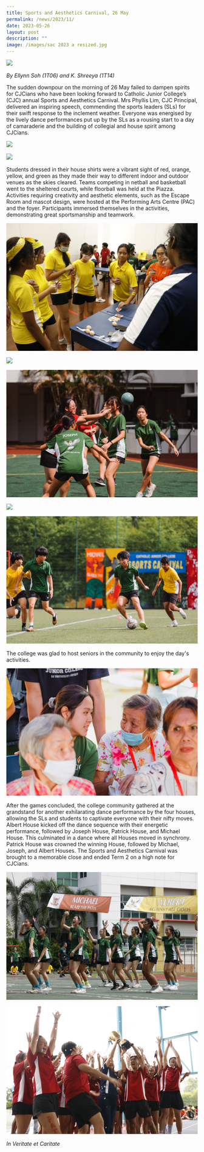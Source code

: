 ```yaml
---
title: Sports and Aesthetics Carnival, 26 May
permalink: /news/2023/11/
date: 2023-05-26
layout: post
description: ""
image: /images/sac 2023 a resized.jpg
---
```

![](/images/sac%202023%20a%20resized.jpg)

*By Ellynn Soh (1T06) and K. Shreeya (1T14)*

The sudden downpour on the morning of 26 May failed to dampen spirits for CJCians who have been looking forward to Catholic Junior College’s (CJC) annual Sports and Aesthetics Carnival. Mrs Phyllis Lim, CJC Principal, delivered an inspiring speech, commending the sports leaders (SLs) for their swift response to the inclement weather. Everyone was energised by the lively dance performances put up by the SLs as a rousing start to a day of camaraderie and the building of collegial and house spirit among CJCians.

![](/images/sac%202023%20p%20resized.jpg)

![](/images/sac%202023%20b%20resized.jpg)

Students dressed in their house shirts were a vibrant sight of red, orange, yellow, and green as they made their way to different indoor and outdoor venues as the skies cleared. Teams competing in netball and basketball went to the sheltered courts, while floorball was held at the Piazza. Activities requiring creativity and aesthetic elements, such as the Escape Room and mascot design, were hosted at the Performing Arts Centre (PAC) and the foyer. Participants immersed themselves in the activities, demonstrating great sportsmanship and teamwork.

![](/images/sac%202023%20d%20website.jpeg)

![](/images/sac%202023%20e%20website.jpg)

![](/images/sac%202023%20f%20website.jpg)

![](/images/sac%202023%20g%20website.jpg)

![](/images/sac%202023%20h%20website.jpg)

The college was glad to host seniors in the community to enjoy the day's activities.

![](/images/sac%202023%20j%20website.jpg)

After the games concluded, the college community gathered at the grandstand for another exhilarating dance performance by the four houses, allowing the SLs and students to captivate everyone with their nifty moves. Albert House kicked off the dance sequence with their energetic performance, followed by Joseph House, Patrick House, and Michael House. This culminated in a dance where all Houses moved in synchrony. Patrick House was crowned the winning House, followed by Michael, Joseph, and Albert Houses. The Sports and Aesthetics Carnival was brought to a memorable close and ended Term 2 on a high note for CJCians.

![](/images/sac%202023%20l%20website.jpeg)

![](/images/sac%202023%20n%20website.jpeg)

_In Veritate et Caritate_